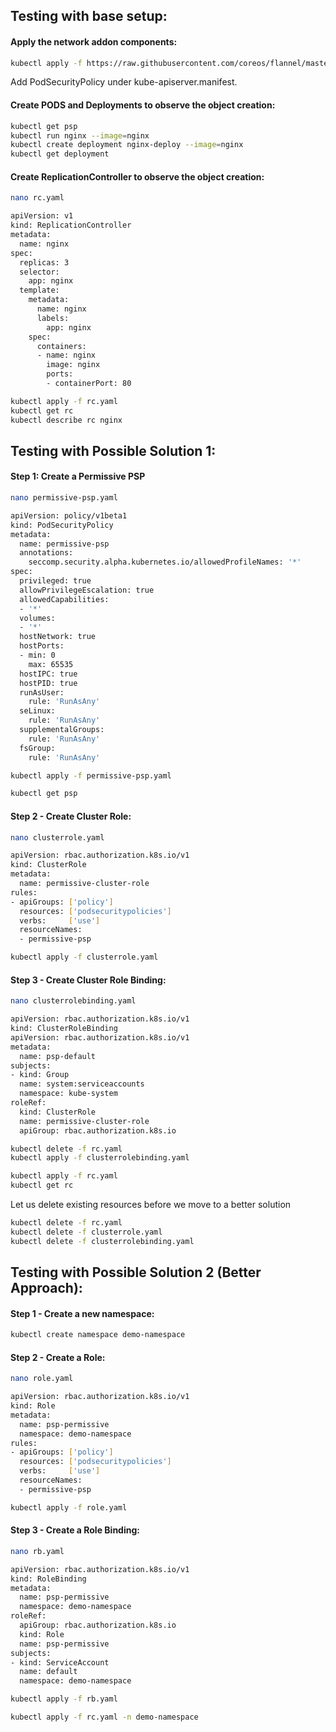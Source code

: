## Testing with base setup:

#### Apply the network addon components:
```sh
kubectl apply -f https://raw.githubusercontent.com/coreos/flannel/master/Documentation/kube-flannel.yml
```
Add PodSecurityPolicy under kube-apiserver.manifest.

####  Create PODS and Deployments to observe the object creation:
```sh
kubectl get psp
kubectl run nginx --image=nginx
kubectl create deployment nginx-deploy --image=nginx
kubectl get deployment
```
####  Create ReplicationController to observe the object creation:

```sh
nano rc.yaml
```
```sh
apiVersion: v1
kind: ReplicationController
metadata:
  name: nginx
spec:
  replicas: 3
  selector:
    app: nginx
  template:
    metadata:
      name: nginx
      labels:
        app: nginx
    spec:
      containers:
      - name: nginx
        image: nginx
        ports:
        - containerPort: 80
```
```sh
kubectl apply -f rc.yaml
kubectl get rc
kubectl describe rc nginx
```
## Testing with Possible Solution 1:

#### Step 1: Create a Permissive PSP
```sh
nano permissive-psp.yaml
```
```sh
apiVersion: policy/v1beta1
kind: PodSecurityPolicy
metadata:
  name: permissive-psp
  annotations:
    seccomp.security.alpha.kubernetes.io/allowedProfileNames: '*'
spec:
  privileged: true
  allowPrivilegeEscalation: true
  allowedCapabilities:
  - '*'
  volumes:
  - '*'
  hostNetwork: true
  hostPorts:
  - min: 0
    max: 65535
  hostIPC: true
  hostPID: true
  runAsUser:
    rule: 'RunAsAny'
  seLinux:
    rule: 'RunAsAny'
  supplementalGroups:
    rule: 'RunAsAny'
  fsGroup:
    rule: 'RunAsAny'
```
```sh
kubectl apply -f permissive-psp.yaml
```
```sh
kubectl get psp
```
#### Step 2 - Create Cluster Role:

```sh
nano clusterrole.yaml
```

```sh
apiVersion: rbac.authorization.k8s.io/v1
kind: ClusterRole
metadata:
  name: permissive-cluster-role
rules:
- apiGroups: ['policy']
  resources: ['podsecuritypolicies']
  verbs:     ['use']
  resourceNames:
  - permissive-psp
```
```sh
kubectl apply -f clusterrole.yaml
```
#### Step 3 - Create Cluster Role Binding:

```sh
nano clusterrolebinding.yaml
```
```sh
apiVersion: rbac.authorization.k8s.io/v1
kind: ClusterRoleBinding
apiVersion: rbac.authorization.k8s.io/v1
metadata:
  name: psp-default
subjects:
- kind: Group
  name: system:serviceaccounts
  namespace: kube-system
roleRef:
  kind: ClusterRole
  name: permissive-cluster-role
  apiGroup: rbac.authorization.k8s.io
```

```sh
kubectl delete -f rc.yaml
kubectl apply -f clusterrolebinding.yaml
```
```sh
kubectl apply -f rc.yaml
kubectl get rc
```
Let us delete existing resources before we move to a better solution
```sh
kubectl delete -f rc.yaml
kubectl delete -f clusterrole.yaml
kubectl delete -f clusterrolebinding.yaml
```
## Testing with Possible Solution 2 (Better Approach):

#### Step 1 - Create a new namespace:
```sh
kubectl create namespace demo-namespace
```
#### Step 2 - Create a Role:
```sh
nano role.yaml
```
```sh
apiVersion: rbac.authorization.k8s.io/v1
kind: Role
metadata:
  name: psp-permissive
  namespace: demo-namespace
rules:
- apiGroups: ['policy']
  resources: ['podsecuritypolicies']
  verbs:     ['use']
  resourceNames:
  - permissive-psp
```
```sh
kubectl apply -f role.yaml
```
#### Step 3 -  Create a Role Binding:
```sh
nano rb.yaml
```
```sh
apiVersion: rbac.authorization.k8s.io/v1
kind: RoleBinding
metadata:
  name: psp-permissive
  namespace: demo-namespace
roleRef:
  apiGroup: rbac.authorization.k8s.io
  kind: Role
  name: psp-permissive
subjects:
- kind: ServiceAccount
  name: default
  namespace: demo-namespace
```
```sh
kubectl apply -f rb.yaml
```
```sh
kubectl apply -f rc.yaml -n demo-namespace
```
